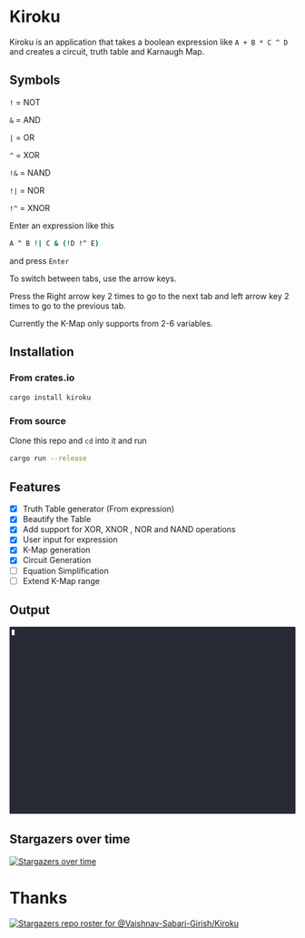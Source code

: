 # Kiroku 

Kiroku is an application that takes a boolean expression like `A + B * C ^ D` and creates a circuit, truth table and Karnaugh Map. 


## Symbols 

`!` = NOT

`&` = AND

`|` = OR 

`^` = XOR 

`!&` = NAND 

`!|` = NOR 

`!^` = XNOR


Enter an expression like this 

```bash 
A ^ B !| C & (!D !^ E)
```

and press `Enter`


To switch between tabs, use the arrow keys. 

Press the Right arrow key 2 times to go to the next tab and left arrow key 2 times to go to the previous tab.


Currently the K-Map only supports from 2-6 variables.

## Installation 

### From crates.io

```bash
cargo install kiroku
```

### From source 

Clone this repo and `cd` into it and run 

```bash
cargo run --release
```

## Features 

- [x] Truth Table generator (From expression)
- [x] Beautify the Table
- [x] Add support for XOR, XNOR , NOR and NAND operations
- [x] User input for expression
- [x] K-Map generation
- [x] Circuit Generation
- [ ] Equation Simplification
- [ ] Extend K-Map range

## Output

![Output](./full.gif)

                        
## Stargazers over time
[![Stargazers over time](https://starchart.cc/Vaishnav-Sabari-Girish/Kiroku.svg?variant=dark)](https://starchart.cc/Vaishnav-Sabari-Girish/Kiroku)

                    
# Thanks 

[![Stargazers repo roster for @Vaishnav-Sabari-Girish/Kiroku](https://reporoster.com/stars/dark/Vaishnav-Sabari-Girish/Kiroku)](https://github.com/Vaishnav-Sabari-Girish/Kiroku/stargazers)
